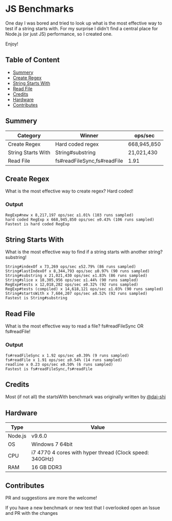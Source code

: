 # JS Benchmarks

One day I was bored and tried to look up what is the most effective way to test if a string starts with. For my surprise I didn't find a central place for Node.js (or just JS) performance, so I created one.

Enjoy!

## Table of Content

* [Summery](#summery)
* [Create Regex](#create-regex)
* [String Starts With](#string-starts-with)
* [Read File](#read-file)
* [Credits](#credits)
* [Hardware](#hardware)
* [Contributes](#contributes)

## Summery

Category           | Winner                      | ops/sec
------------------ | --------------------------- | --------
Create Regex       | Hard coded regex            | 668,945,850
String Starts With | String#substring            | 21,021,430
Read File          | fs#readFileSync,fs#readFile | 1.91

## Create Regex

What is the most effective way to create regex? Hard coded!

### Output

```
RegExp#new x 8,217,197 ops/sec ±1.01% (103 runs sampled)
hard coded RegExp x 668,945,850 ops/sec ±0.43% (106 runs sampled)
Fastest is hard coded RegExp
```

## String Starts With

What is the most effective way to find if a string starts with another string? substring!

```
String#indexOf x 73,269 ops/sec ±52.79% (86 runs sampled)
String#lastIndexOf x 8,344,793 ops/sec ±0.97% (90 runs sampled)
String#substring x 21,021,430 ops/sec ±1.83% (86 runs sampled)
String#slice x 18,305,956 ops/sec ±1.44% (90 runs sampled)
RegExp#tests x 12,018,282 ops/sec ±0.32% (92 runs sampled)
RegExp#tests (compiled) x 14,618,121 ops/sec ±1.03% (90 runs sampled)
String#startsWith x 7,604,207 ops/sec ±0.52% (92 runs sampled)
Fastest is String#substring
```

## Read File

What is the most effective way to read a file? fs#readFileSync OR fs#readFile!

### Output

```
fs#readFileSync x 1.92 ops/sec ±0.39% (9 runs sampled)
fs#readFile x 1.91 ops/sec ±0.54% (14 runs sampled)
readline x 0.23 ops/sec ±0.50% (6 runs sampled)
Fastest is fs#readFileSync,fs#readFile
```

## Credits

Most (if not all) the startsWith benchmark was originally written by [@dai-shi](https://github.com/dai-shi)

## Hardware

Type    |  Value
--------|--------
Node.js | v9.6.0
OS      | Windows 7 64bit
CPU     | i7 4770 4 cores with hyper thread (Clock speed: 340GHz)
RAM     | 16 GB DDR3

## Contributes

PR and suggestions are more the welcome!

If you have a new benchmark or new test that I overlooked open an Issue and PR with the changes
